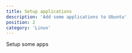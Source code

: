 ```yaml
---
title: Setup applications
description: 'Add some applications to Ubuntu'
position: 2
category: 'Linux'
---
```


Setup some apps
